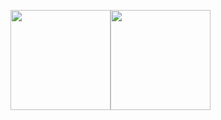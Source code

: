 <img style="max-width:50%;" height="160" src="https://github-readme-stats.vercel.app/api?username=nonaybay&show_icons=true&show_owner=true&bg_color=121212&title_color=90caf9&text_color=ffffff&icon_color=ce93d8&border_color=2e2e2e&border_radius=4"><img style="max-width:50%;" height="160" src="https://github-readme-stats.vercel.app/api/top-langs/?username=nonaybay&show_icons=true&show_owner=true&bg_color=121212&title_color=90caf9&text_color=ffffff&icon_color=ce93d8&border_color=2e2e2e&border_radius=4&langs_count=10&layout=compact">